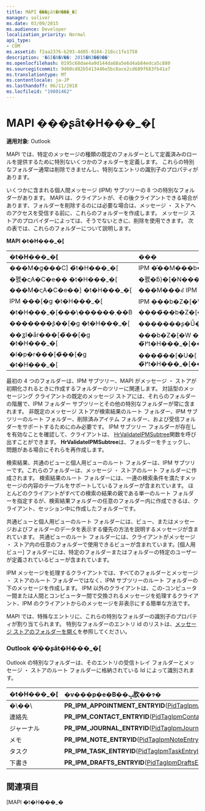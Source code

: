 ```yaml
---
title: MAPI ���ʂȃt�H���_�[
manager: soliver
ms.date: 03/09/2015
ms.audience: Developer
localization_priority: Normal
api_type:
- COM
ms.assetid: f2aa2376-b293-4d05-9104-218cc1fe1758
description: '�ŏI�X�V��: 2015�N3��9��'
ms.openlocfilehash: 0195c68dae4a9d144da68a5e6d4ab84edca5c880
ms.sourcegitcommit: 9d60cd82b5413446e5bc8ace2cd689f683fb41a7
ms.translationtype: MT
ms.contentlocale: ja-JP
ms.lasthandoff: 06/11/2018
ms.locfileid: "19801462"
---
```

# <a name="mapi-special-folders"></a>MAPI ���ʂȃt�H���_�[

  
  
**適用対象**: Outlook 
  
MAPI では、特定のメッセージの種類の既定のフォルダーとして定義済みのロールを提供するために特別ないくつかのフォルダーを定義します。 これらの特別なフォルダー通常は削除できませんし、特別なエントリの識別子のプロパティがあります。
  
いくつかに含まれる個人間メッセージ (IPM) サブツリーの 8 つの特別なフォルダーがあります。 MAPI は、クライアントが、その後クライアントできる場合があります、フォルダーを削除するのには必要な場合は、メッセージ ・ ストアへのアクセスを受信する前に、これらのフォルダーを作成します。 メッセージ ストアのプロバイダーによっては、そうでないときに、削除を使用できます。 次の表では、これらのフォルダーについて説明します。
  
**MAPI �t�H���_�[**

|**�t�H���_�[**|**���**|
|:-----|:-----|
|���M�g���C] �̃t�H���_�[  <br/> |IPM �̑��M���b�Z�[�W���\������܂��B  <br/> |
|�폜�ς݃A�C�e�� �t�H���_�[  <br/> |�폜�ƃ}�[�N����Ă��� IPM ���b�Z�[�W���\������܂��B  <br/> |
|���M�ς݃A�C�e��] �t�H���_�[  <br/> |���M���ꂽ IPM ���b�Z�[�W���\������܂��B  <br/> |
|IPM ���[�g �t�H���_�[  <br/> |IPM ���b�Z�[�W��Ǘ����邽�߂̃t�H���_�[���܂܂�Ă��܂��B  <br/> |
|�t�H���_�[���\������܂��B  <br/> |����̃��b�Z�[�W�̃N���X�̎�M���b�Z�[�W���\������܂��B  <br/> |
|�������ʂ̃��[�g �t�H���_�[  <br/> |�������ʂ�Ǘ����邽�߂̃t�H���_�[���܂܂�Ă��܂��B  <br/> |
|��ʓI�ȃr���[�̃��[�g �t�H���_�[  <br/> |���b�Z�[�W �X�g�A�̃r���[��Ǘ����邽�߂̃t�H���_�[���܂܂�Ă��܂��B  <br/> |
|�l�p�r���[�̃��[�g �t�H���_�[  <br/> |����̃��[�U�[ �r���[��Ǘ����邽�߂̃t�H���_�[���܂܂�Ă��܂��B  <br/> |
   
最初の 4 つのフォルダーは、IPM サブツリー、MAPI がメッセージ ・ ストアが初期化されるときに作成するフォルダーのツリーに関連します。 対話型のメッセージング クライアントの既定のメッセージ ストアには、それらのフォルダーの階層で、IPM フォルダー サブツリーとその他の特別なフォルダーが常に含まれます。 非既定のメッセージ ストアが検索結果のルート フォルダー、IPM サブツリーのルート フォルダー、削除済みアイテム フォルダー、および受信フォルダーをサポートするためにのみ必要です。 IPM サブツリー フォルダーが存在しを有効なことを確認して、クライアントは、 [HrValidateIPMSubtree](hrvalidateipmsubtree.md)関数を呼び出すことができます。 **HrValidateIPMSubtree**は、フォルダーをチェックし、問題がある場合にそれらを再作成します。 
  
検索結果、共通のビューと個人用ビューのルート フォルダーは、IPM サブツリーです。これらのフォルダーは、メッセージ ・ ストアのルート フォルダーに作成されます。 検索結果のルート フォルダーには、一連の検索条件を満たすメッセージの内容のテーブルをサポートしているフォルダーが含まれています。 ほとんどのクライアントがすべての検索の結果の親である単一のルート フォルダーを指定するが、検索結果フォルダーの任意のフォルダー内に作成できるは、クライアント、セッション中に作成したフォルダーです。 
  
共通ビューと個人用ビューのルート フォルダーには、ビュー、またはメッセージおよびフォルダーのデータを表示する優先の方法を説明するメッセージが含まれています。 共通ビューのルート フォルダーには、クライアントがメッセージ ・ ストア内の任意のフォルダーで使用できるビューが含まれています。[個人用ビュー] フォルダーには、特定のフォルダーまたはフォルダーの特定のユーザーが定義されているビューが含まれています。
  
IPM メッセージを処理するクライアントでは、すべてのフォルダーとメッセージ ・ ストアのルート フォルダーではなく、IPM サブツリーのルート フォルダーの下のメッセージを作成します。 IPM 以外のクライアントは、この-コンピューター間または人間とコンピューター間で交換されるメッセージを処理するクライアント、IPM のクライアントからのメッセージを非表示にする簡単な方法です。 
  
MAPI では、特殊なエントリに、これらの特別なフォルダーの識別子のプロパティが割り当てられます。 特別なフォルダーのエントリ id のリストは、[メッセージ ストアのフォルダーを開く](opening-a-message-store-folder.md)を参照してください。
  
### <a name="outlook-special-folders"></a>Outlook �̓��ʂȃt�H���_�[

Outlook の特別なフォルダーは、そのエントリの受信トレイ フォルダーとメッセージ ・ ストアのルート フォルダーに格納されている Id によって識別されます。
  
|**�t�H���_�[**|**�v���p�e�B��ݒ肷��ɂ�**|
|:-----|:-----|
|�\��\  <br/> |**PR_IPM_APPOINTMENT_ENTRYID**([PidTagIpmAppointmentEntryId](pidtagipmappointmententryid-canonical-property.md))  <br/> |
|連絡先  <br/> |**PR_IPM_CONTACT_ENTRYID**([PidTagIpmContactEntryId](pidtagipmcontactentryid-canonical-property.md))  <br/> |
|ジャーナル  <br/> |**PR_IPM_JOURNAL_ENTRYID**([PidTagIpmJournalEntryId](pidtagipmjournalentryid-canonical-property.md))  <br/> |
|メモ  <br/> |**PR_IPM_NOTE_ENTRYID**([PidTagIpmNoteEntryId](pidtagipmnoteentryid-canonical-property.md))  <br/> |
|タスク  <br/> |**PR_IPM_TASK_ENTRYID**([PidTagIpmTaskEntryId](pidtagipmtaskentryid-canonical-property.md))  <br/> |
|下書き  <br/> |**PR_IPM_DRAFTS_ENTRYID**([PidTagIpmDraftsEntryId](pidtagipmdraftsentryid-canonical-property.md))  <br/> |
   
## <a name="see-also"></a>関連項目



[MAPI �t�H���_�[](mapi-folders.md)

